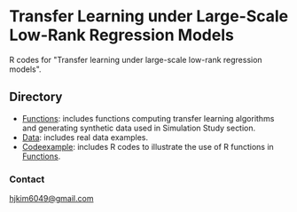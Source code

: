 # Transfer Learning under Large-Scale Low-Rank Regression Models
R codes for "Transfer learning under large-scale low-rank regression models". 

## Directory
- [Functions](https://github.com/hjkim1001/TransNR/tree/main/Function): includes functions computing transfer learning algorithms and generating synthetic data used in Simulation Study section.
- [Data](https://github.com/hjkim1001/TransNR/tree/main/Data): includes real data examples.
- [Codeexample](https://github.com/hjkim1001/TransNR/tree/main/Codeexample): includes R codes to illustrate the use of R functions in [Functions](https://github.com/hjkim1001/TransNR/tree/main/Function).

### Contact
hjkim6049@gmail.com
